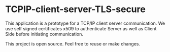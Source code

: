 # TCPIP-client-server-TLS-secure

This application is a prototype for a TCP/IP client server communication.
We use self signed certificates x509 to authenticate Server as well as Client Side before initiating communication.

This project is open source.
Feel free to reuse or make changes.
